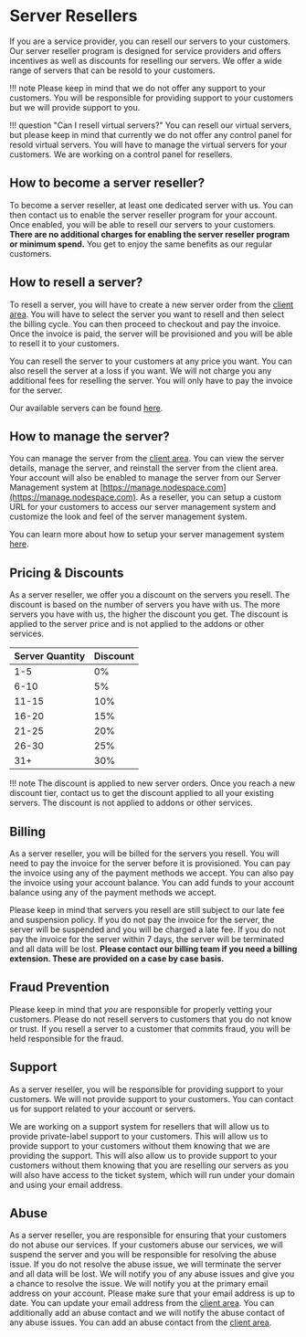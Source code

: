 # Server Resellers

If you are a service provider, you can resell our servers to your customers. Our server reseller program is designed for service providers and offers incentives as well as discounts for reselling our servers. We offer a wide range of servers that can be resold to your customers. 

!!! note
    Please keep in mind that we do not offer any support to your customers. You will be responsible for providing support to your customers but we will provide support to you.

!!! question "Can I resell virtual servers?"
    You can resell our virtual servers, but please keep in mind that currently we do not offer any control panel for resold virtual servers. You will have to manage the virtual servers for your customers. We are working on a control panel for resellers.

## How to become a server reseller?

To become a server reseller, at least one dedicated server with us. You can then contact us to enable the server reseller program for your account. Once enabled, you will be able to resell our servers to your customers. **There are no additional charges for enabling the server reseller program or minimum spend.** You get to enjoy the same benefits as our regular customers.

## How to resell a server?

To resell a server, you will have to create a new server order from the [client area](https://my.nodespace.com/store/dedicated-servers). You will have to select the server you want to resell and then select the billing cycle. You can then proceed to checkout and pay the invoice. Once the invoice is paid, the server will be provisioned and you will be able to resell it to your customers.

You can resell the server to your customers at any price you want. You can also resell the server at a loss if you want. We will not charge you any additional fees for reselling the server. You will only have to pay the invoice for the server.

Our available servers can be found [here](https://my.nodespace.com/store/dedicated-servers).

## How to manage the server?

You can manage the server from the [client area](https://my.nodespace.com/clientarea.php). You can view the server details, manage the server, and reinstall the server from the client area. Your account will also be enabled to manage the server from our Server Management system at [https://manage.nodespace.com](https://manage.nodespace.com). As a reseller, you can setup a custom URL for your customers to access our server management system and customize the look and feel of the server management system.

You can learn more about how to setup your server management system [here](server-management.md).

## Pricing & Discounts

As a server reseller, we offer you a discount on the servers you resell. The discount is based on the number of servers you have with us. The more servers you have with us, the higher the discount you get. The discount is applied to the server price and is not applied to the addons or other services.

| Server Quantity | Discount |
| --------------- | -------- |
| 1-5             | 0%       |
| 6-10            | 5%       |
| 11-15           | 10%      |
| 16-20           | 15%      |
| 21-25           | 20%      |
| 26-30           | 25%      |
| 31+             | 30%      |

!!! note
    The discount is applied to new server orders. Once you reach a new discount tier, contact us to get the discount applied to all your existing servers. The discount is not applied to addons or other services. 

## Billing

As a server reseller, you will be billed for the servers you resell. You will need to pay the invoice for the server before it is provisioned. You can pay the invoice using any of the payment methods we accept. You can also pay the invoice using your account balance. You can add funds to your account balance using any of the payment methods we accept. 

Please keep in mind that servers you resell are still subject to our late fee and suspension policy. If you do not pay the invoice for the server, the server will be suspended and you will be charged a late fee. If you do not pay the invoice for the server within 7 days, the server will be terminated and all data will be lost. **Please contact our billing team if you need a billing extension. These are provided on a case by case basis.**

## Fraud Prevention

Please keep in mind that *you* are responsible for properly vetting your customers. Please do not resell servers to customers that you do not know or trust. If you resell a server to a customer that commits fraud, you will be held responsible for the fraud. 

## Support

As a server reseller, you will be responsible for providing support to your customers. We will not provide support to your customers. You can contact us for support related to your account or servers. 

We are working on a support system for resellers that will allow us to provide private-label support to your customers. This will allow us to provide support to your customers without them knowing that we are providing the support. This will also allow us to provide support to your customers without them knowing that you are reselling our servers as you will also have access to the ticket system, which will run under your domain and using your email address.

## Abuse

As a server reseller, you are responsible for ensuring that your customers do not abuse our services. If your customers abuse our services, we will suspend the server and you will be responsible for resolving the abuse issue. If you do not resolve the abuse issue, we will terminate the server and all data will be lost. We will notify you of any abuse issues and give you a chance to resolve the issue. We will notify you at the primary email address on your account. Please make sure that your email address is up to date. You can update your email address from the [client area](https://my.nodespace.com/clientarea.php). You can additionally add an abuse contact and we will notify the abuse contact of any abuse issues. You can add an abuse contact from the [client area](https://my.nodespace.com/clientarea.php).